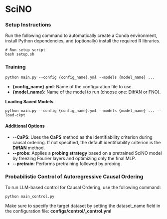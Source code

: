 # SciNO

### Setup Instructions

Run the following command to automatically create a Conda environment, install Python dependencies, and (optionally) install the required R libraries.

```
# Run setup script
bash setup.sh
```

### Training 

```
python main.py --config {config_name}.yml --models {model_name} ...
```

- **{config_name}.yml**: Name of the configuration file to use.
- **{model_name}**: Name of the model to run (choose one: DiffAN or FNO).

**Loading Saved Models**
```
python main.py --config {config_name}.yml --models {model_name} ... --load-ckpt
```

#### Additional Options
- **--CaPS**: Uses the **CaPS** method as the identifiability criterion during causal ordering.
If not specified, the default identifiability criterion is the **DiffAN** method.
- **--probe**: Applies a **probing strategy** based on a pretrained SciNO model by freezing Fourier layers and optimizing only the final MLP.
- **--pretrain**: Performs pretraining followed by probing.

### Probabilistic Control of Autoregressive Causal Ordering
To run LLM-based control for Causal Ordering, use the following command:
```
python main_control.py 
```
Make sure to specify the target dataset by setting the dataset_name field in the configuration file:
**configs/control/_control.yml**

